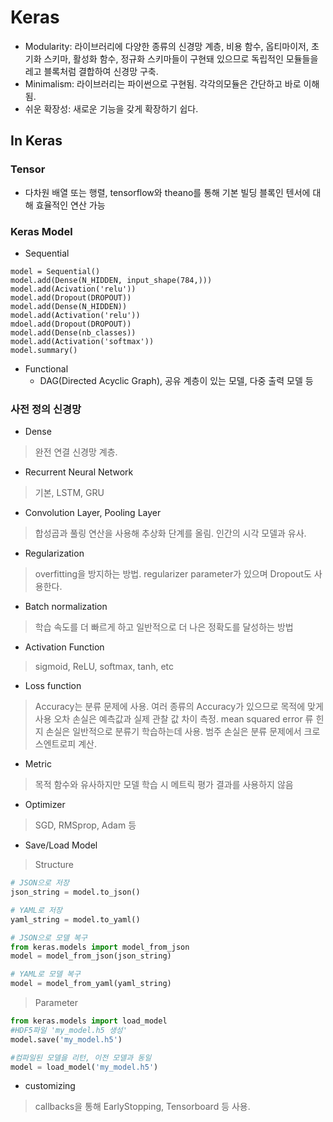 # Keras  
* Modularity: 라이브러리에 다양한 종류의 신경망 계층, 비용 함수, 옵티마이저, 초기화 스키마, 활성화 함수, 정규화 스키마들이 구현돼 있으므로 독립적인 모듈들을 레고 블록처럼 결합하여 신경망 구축.  
* Minimalism: 라이브러리는 파이썬으로 구현됨. 각각의모듈은 간단하고 바로 이해됨.
* 쉬운 확장성: 새로운 기능을 갖게 확장하기 쉽다.

## In Keras

### Tensor
- 다차원 배열 또는 행렬, tensorflow와 theano를 통해 기본 빌딩 블록인 텐서에 대해 효율적인 연산 가능

### Keras Model
- Sequential
```
model = Sequential()
model.add(Dense(N_HIDDEN, input_shape(784,)))
model.add(Acivation('relu'))
model.add(Dropout(DROPOUT))
model.add(Dense(N_HIDDEN))
model.add(Activation('relu'))
mdoel.add(Dropout(DROPOUT))
model.add(Dense(nb_classes))
model.add(Activation('softmax'))
model.summary()
```
- Functional
    - DAG(Directed Acyclic Graph), 공유 계층이 있는 모델, 다중 출력 모델 등

### 사전 정의 신경망
- Dense
> 완전 연결 신경망 계층.  

- Recurrent Neural Network
> 기본, LSTM, GRU  

- Convolution Layer, Pooling Layer
> 합성곱과 풀링 연산을 사용해 추상화 단계를 올림. 인간의 시각 모델과 유사.   

- Regularization
> overfitting을 방지하는 방법. regularizer parameter가 있으며 Dropout도 사용한다.

- Batch normalization
> 학습 속도를 더 빠르게 하고 일반적으로 더 나은 정확도를 달성하는 방법

- Activation Function
> sigmoid, ReLU, softmax, tanh, etc

- Loss function
> Accuracy는 분류 문제에 사용. 여러 종류의 Accuracy가 있으므로 목적에 맞게 사용
> 오차 손실은 예측값과 실제 관찰 값 차이 측정. mean squared error 류
> 힌지 손실은 일반적으로 분류기 학습하는데 사용.
> 범주 손실은 분류 문제에서 크로스엔트로피 계산.

- Metric
> 목적 함수와 유사하지만 모델 학습 시 메트릭 평가 결과를 사용하지 않음

- Optimizer
> SGD, RMSprop, Adam 등

- Save/Load Model
> Structure

```python
# JSON으로 저장
json_string = model.to_json()

# YAML로 저장
yaml_string = model.to_yaml()

# JSON으로 모델 복구
from keras.models import model_from_json
model = model_from_json(json_string)

# YAML로 모델 복구
model = model_from_yaml(yaml_string)
```
> Parameter
```python
from keras.models import load_model
#HDF5파일 'my_model.h5 생성'
model.save('my_model.h5')

#컴파일된 모델을 리턴, 이전 모델과 동일
model = load_model('my_model.h5')
```

- customizing
> callbacks을 통해 EarlyStopping, Tensorboard 등 사용.
